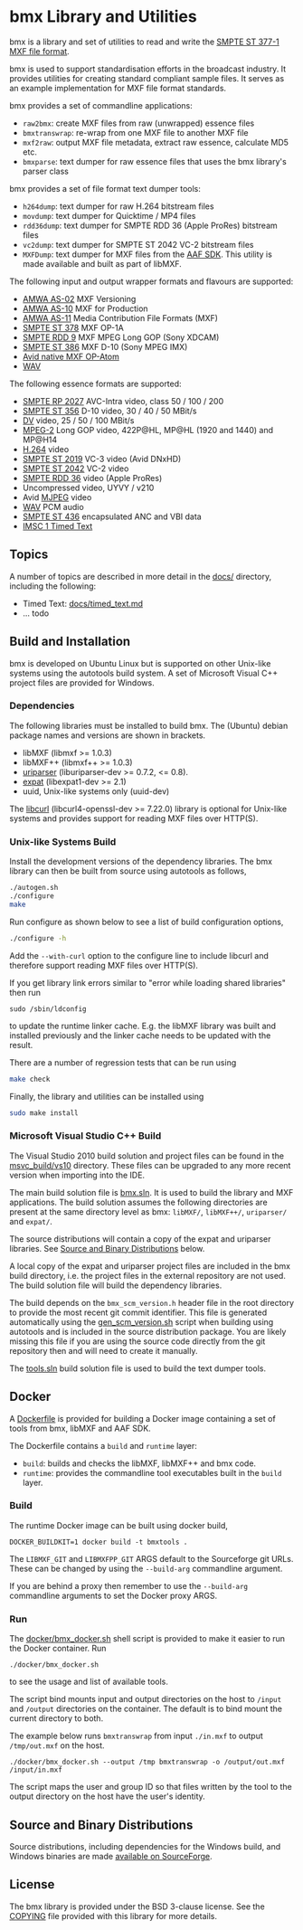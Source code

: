# bmx Library and Utilities

bmx is a library and set of utilities to read and write the [SMPTE ST 377-1 MXF
file format](https://ieeexplore.ieee.org/document/7292073).

bmx is used to support standardisation efforts in the broadcast industry. It
provides utilities for creating standard compliant sample files. It serves as an
example implementation for MXF file format standards.

bmx provides a set of commandline applications:
* `raw2bmx`: create MXF files from raw (unwrapped) essence files
* `bmxtranswrap`: re-wrap from one MXF file to another MXF file
* `mxf2raw`: output MXF file metadata, extract raw essence, calculate MD5 etc.
* `bmxparse`: text dumper for raw essence files that uses the bmx library's parser class

bmx provides a set of file format text dumper tools:
* `h264dump`: text dumper for raw H.264 bitstream files
* `movdump`: text dumper for Quicktime / MP4 files
* `rdd36dump`: text dumper for SMPTE RDD 36 (Apple ProRes) bitstream files
* `vc2dump`:  text dumper for SMPTE ST 2042 VC-2 bitstream files
* `MXFDump`: text dumper for MXF files from the
[AAF SDK](https://sourceforge.net/projects/aaf/). This utility is made available
and built as part of libMXF.

The following input and output wrapper formats and flavours are supported:
* [AMWA AS-02](https://www.amwa.tv/specifications) MXF Versioning
* [AMWA AS-10](https://www.amwa.tv/specifications) MXF for Production
* [AMWA AS-11](https://www.amwa.tv/specifications) Media Contribution File
Formats (MXF)
* [SMPTE ST 378](https://ieeexplore.ieee.org/document/7291764) MXF OP-1A
* [SMPTE RDD 9](https://ieeexplore.ieee.org/document/7290714) MXF MPEG Long GOP
(Sony XDCAM)
* [SMPTE ST 386](https://ieeexplore.ieee.org/document/7291350) MXF D-10 (Sony
MPEG IMX)
* [Avid native MXF
OP-Atom](https://www.avid.com/static/resources/common/documents/mxf.pdf)
* [WAV](https://en.wikipedia.org/wiki/WAV)

The following essence formats are supported:
* [SMPTE RP 2027](https://ieeexplore.ieee.org/document/7290936) AVC-Intra video,
class 50 / 100 / 200
* [SMPTE ST 356](https://ieeexplore.ieee.org/document/7290684) D-10 video, 30 /
40 / 50 MBit/s
* [DV](https://en.wikipedia.org/wiki/DV) video, 25 / 50 / 100 MBit/s
* [MPEG-2](https://www.itu.int/rec/T-REC-H.262) Long GOP video, 422P@HL, MP@HL
(1920 and 1440) and MP@H14
* [H.264](https://www.itu.int/rec/T-REC-H.264) video
* [SMPTE ST 2019](https://ieeexplore.ieee.org/document/7291983) VC-3 video (Avid
DNxHD)
* [SMPTE ST 2042](https://ieeexplore.ieee.org/document/7967896) VC-2 video
* [SMPTE RDD 36](https://ieeexplore.ieee.org/document/7438722) video (Apple ProRes)
* Uncompressed video, UYVY / v210
* Avid [MJPEG](https://en.wikipedia.org/wiki/Motion_JPEG) video
* [WAV](https://en.wikipedia.org/wiki/WAV) PCM audio
* [SMPTE ST 436](https://ieeexplore.ieee.org/document/7290051) encapsulated ANC
and VBI data
* [IMSC 1 Timed Text](https://www.w3.org/TR/ttml-imsc1.0.1/)


## Topics

A number of topics are described in more detail in the [docs/](docs/) directory,
including the following:

* Timed Text: [docs/timed_text.md](./docs/timed_text.md)
* ... todo


## Build and Installation

bmx is developed on Ubuntu Linux but is supported on other Unix-like systems
using the autotools build system. A set of Microsoft Visual C++ project files
are provided for Windows.


### Dependencies

The following libraries must be installed to build bmx. The (Ubuntu) debian
package names and versions are shown in brackets.
* libMXF (libmxf >= 1.0.3)
* libMXF++ (libmxf++ >= 1.0.3)
* [uriparser](https://github.com/uriparser/uriparser) (liburiparser-dev >=
0.7.2, <= 0.8).
* [expat](https://github.com/libexpat/libexpat) (libexpat1-dev >= 2.1)
* uuid, Unix-like systems only (uuid-dev)

The [libcurl](https://curl.haxx.se/libcurl/) (libcurl4-openssl-dev >= 7.22.0)
library is optional for Unix-like systems and provides support for reading MXF
files over HTTP(S).


### Unix-like Systems Build

Install the development versions of the dependency libraries. The bmx library
can then be built from source using autotools as follows,
```bash
./autogen.sh
./configure
make
```

Run configure as shown below to see a list of build configuration options,
```bash
./configure -h
```

Add the `--with-curl` option to the configure line to include libcurl and
therefore support reading MXF files over HTTP(S).

If you get library link errors similar to "error while loading shared
libraries" then run
```
sudo /sbin/ldconfig
```
to update the runtime linker cache. E.g. the libMXF library was built and
installed previously and the linker cache needs to be updated with the result.

There are a number of regression tests that can be run using
```bash
make check
```

Finally, the library and utilities can be installed using
```bash
sudo make install
```


### Microsoft Visual Studio C++ Build

The Visual Studio 2010 build solution and project files can be found in the
[msvc_build/vs10](./msvc_build/vs10) directory. These files can be upgraded to
any more
recent version when importing into the IDE.

The main build solution file is [bmx.sln](./msvc_build/vs10/bmx.sln). It is used
to build the library and MXF applications. The build solution assumes the
following directories are present at the same directory level as bmx: `libMXF/`,
`libMXF++/`, `uriparser/` and `expat/`.

The source distributions will contain a copy of the expat and uriparser libraries.
See [Source and Binary Distributions](#source-and-binary-distributions) below.

A local copy of the expat and uriparser project files are included in the bmx
build directory, i.e. the project files in the external repository are not used.
The build solution file will build the dependency libraries.

The build depends on the `bmx_scm_version.h` header file in the root directory
to provide the most recent git commit identifier. This file is generated
automatically using the [gen_scm_version.sh](./gen_scm_version.sh) script when
building using autotools and is included in the source distribution package.
You are likely missing this file if you are using the source code directly from
the git repository then and will need to create it manually.

The [tools.sln](./msvc_build/vs10/tools.sln) build solution file is used to
build the text dumper tools.


## Docker

A [Dockerfile](./Dockerfile) is provided for building a Docker image containing a set of tools from bmx, libMXF and AAF SDK.

The Dockerfile contains a `build` and `runtime` layer:
* `build`: builds and checks the libMXF, libMXF++ and bmx code.
* `runtime`: provides the commandline tool executables built in the `build` layer.

### Build

The runtime Docker image can be built using docker build,

`DOCKER_BUILDKIT=1 docker build -t bmxtools .`

The `LIBMXF_GIT` and `LIBMXFPP_GIT` ARGS default to the Sourceforge git URLs. These can be changed
by using the `--build-arg` commandline argument.

If you are behind a proxy then remember to use the `--build-arg` commandline arguments to set the Docker proxy ARGS.

### Run

The [docker/bmx_docker.sh](./docker/bmx_docker.sh) shell script is provided to make it easier to run the Docker container. Run

`./docker/bmx_docker.sh`

to see the usage and list of available tools.

The script bind mounts input and output directories on the host to `/input` and `/output` directories on the container. The default is to bind mount the current directory to both.

The example below runs `bmxtranswrap` from input `./in.mxf` to output `/tmp/out.mxf` on the host.

`./docker/bmx_docker.sh --output /tmp bmxtranswrap -o /output/out.mxf /input/in.mxf`

The script maps the user and group ID so that files written by the tool to the output directory on the host have the user's identity.


## Source and Binary Distributions

Source distributions, including dependencies for the Windows build, and Windows binaries are made [available on SourceForge](https://sourceforge.net/projects/bmxlib/files/).


## License

The bmx library is provided under the BSD 3-clause license. See the
[COPYING](./COPYING) file provided with this library for more details.
